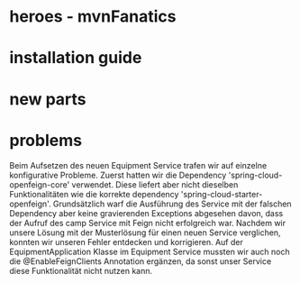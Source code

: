 # heroes - mvnFanatics

# installation guide

# new parts

# problems
Beim Aufsetzen des neuen Equipment Service trafen wir auf einzelne konfigurative Probleme.
Zuerst hatten wir die Dependency 'spring-cloud-openfeign-core' verwendet. 
Diese liefert aber nicht dieselben Funktionalitäten wie die korrekte dependency 'spring-cloud-starter-openfeign'.
Grundsätzlich warf die Ausführung des Service mit der falschen Dependency aber keine gravierenden Exceptions
abgesehen davon, dass der Aufruf des camp Service mit Feign nicht erfolgreich war. 
Nachdem wir unsere Lösung mit der Musterlösung für einen neuen Service verglichen,
konnten wir unseren Fehler entdecken und korrigieren.
Auf der EquipmentApplication Klasse im Equipment Service mussten wir auch noch die @EnableFeignClients Annotation ergänzen, da sonst unser Service diese Funktionalität nicht nutzen kann.
